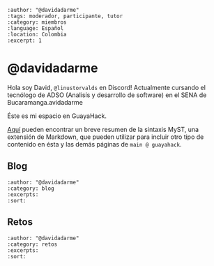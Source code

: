 ```{post} 2023-08-21
:author: "@davidadarme"
:tags: moderador, participante, tutor
:category: miembros
:language: Español
:location: Colombia
:excerpt: 1
```

# @davidadarme
Hola soy David, `@linustorvalds` en Discord! Actualmente cursando el tecnólogo de ADSO (Analisís y desarrollo de software) en el SENA de Bucaramanga.avidadarme 

Éste es mi espacio en GuayaHack.

[Aquí](https://myst-parser.readthedocs.io/en/latest/syntax/typography.html) pueden encontrar un breve resumen de la sintaxis MyST, una extensión de Markdown, que pueden utilizar para incluir otro tipo de contenido en ésta y las demás páginas de `main @ guayahack`. 

## Blog 

```{postlist}
:author: "@davidadarme"
:category: blog
:excerpts:
:sort:
```

## Retos

```{postlist}
:author: "@davidadarme"
:category: retos
:excerpts:
:sort:
```


